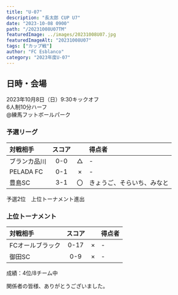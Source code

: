 ```yaml
---
title: "U-07"
description: "長太郎 CUP U7"
date: "2023-10-08 0900"
path: "/20231008U07TM"
featuredImage: ../images/20231008U07.jpg
featuredImageAlt: "20231008U07"
tags: ["カップ戦"]
author: "FC Esblanco"
category: "2023年度U-07"
---
```


## 日時・会場

2023年10月8日（日）9:30キックオフ<br>
6人制10分ハーフ<br>
@練馬フットボールパーク

### 予選リーグ

| 対戦相手| スコア |   | 得点者  |
|:----|:------:|:-:|:--------|
| ブランカ品川 | 0-0 | △ |-|
| PELADA FC | 0-1 | × |-|
| 豊島SC | 3-1 | 〇 |きょうご、そらいち、みなと|

予選2位　上位トーナメント進出

### 上位トーナメント

| 対戦相手| スコア |   | 得点者  |
|:----|:------:|:-:|:--------|
| FCオールブラック | 0-17 | × |-|
| 御田SC | 0-9 | × |-|

成績：4位/8チーム中


関係者の皆様、ありがとうございました。